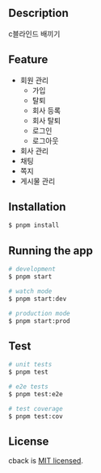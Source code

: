 ## Description
  c블라인드 배끼기

## Feature
  - 회원 관리
    - 가입
    - 탈퇴
    - 회사 등록
    - 회사 탈퇴
    - 로그인
    - 로그아웃
  - 회사 관리
  - 채팅
  - 쪽지
  - 게시물 관리

## Installation

```bash
$ pnpm install
```

## Running the app

```bash
# development
$ pnpm start

# watch mode
$ pnpm start:dev

# production mode
$ pnpm start:prod
```

## Test

```bash
# unit tests
$ pnpm test

# e2e tests
$ pnpm test:e2e

# test coverage
$ pnpm test:cov
```

## License

cback is [MIT licensed](LICENSE).
